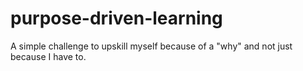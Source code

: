 # purpose-driven-learning
A simple challenge to upskill myself because of a "why" and not just because I have to.
